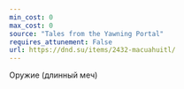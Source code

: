 ```yaml
---
min_cost: 0
max_cost: 0
source: "Tales from the Yawning Portal"
requires_attunement: False
url: https://dnd.su/items/2432-macuahuitl/
---
```


Оружие (длинный меч)